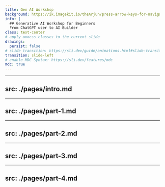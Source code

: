```yaml
---
title: Gen AI Workshop
background: https://ik.imagekit.io/theArjun/press-arrow-keys-for-navigation?updatedAt=1748784735244
info: |
  ## Generative AI Workshop for Beginners
  From ChatGPT user to AI Builder
class: text-center
# apply unocss classes to the current slide
drawings:
  persist: false
# slide transition: https://sli.dev/guide/animations.html#slide-transitions
transition: slide-left
# enable MDC Syntax: https://sli.dev/features/mdc
mdc: true
---
```


---
src: ./pages/intro.md
---

---
src: ./pages/part-1.md
---

---
src: ./pages/part-2.md
---

---
src: ./pages/part-3.md
---

---
src: ./pages/part-4.md
---
